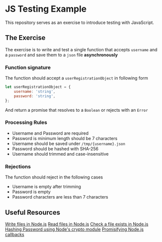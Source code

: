 # JS Testing Example

This repository serves as an exercise to introduce testing with JavaScript.

## The Exercise

The exercise is to write and test a single function that accepts `username` and a `password` and save them to a `json` file **asynchronously**

### Function signature

The function should accept a `userRegistrationObject` in following form

```js
let userRegistrationObject = {
    username: 'string',
    password: 'string',
};
```

And return a promise that resolves to a `Boolean` or rejects with an `Error`

### Processing Rules

- Username and Password are required
- Password is minimum length should be 7 characters
- Username should be saved under `/tmp/{username}.json`
- Password should be hashed with SHA-256
- Username should trimmed and case-insensitive

### Rejections

The function should reject in the following cases

- Username is empty after trimming
- Password is empty
- Password characters are less than 7 characters

## Useful Resources

[Write files in Node.js](https://nodejs.org/api/fs.html#fs_fs_writefile_file_data_options_callback)
[Read files in Node.js](https://nodejs.org/api/fs.html#fs_fs_readfile_path_options_callback)
[Check a file exists in Node.js](https://nodejs.org/api/fs.html#fs_fs_access_path_mode_callback)
[Hashing Password using Node's crypto module](https://nodejs.org/api/crypto.html#crypto_crypto_createhash_algorithm_options)
[Promisifying Node.js callbacks](https://nodejs.org/dist/latest-v8.x/docs/api/util.html#util_util_promisify_original)
